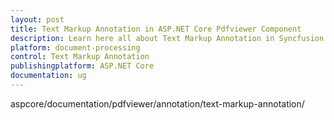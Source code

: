 ```yaml
---
layout: post
title: Text Markup Annotation in ASP.NET Core Pdfviewer Component
description: Learn here all about Text Markup Annotation in Syncfusion ASP.NET Core Pdfviewer component of Syncfusion Essential JS 2 and more.
platform: document-processing
control: Text Markup Annotation
publishingplatform: ASP.NET Core
documentation: ug
---
```


aspcore/documentation/pdfviewer/annotation/text-markup-annotation/